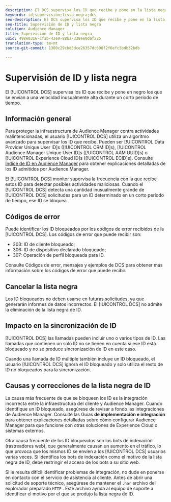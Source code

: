 ```yaml
---
description: El DCS supervisa los ID que recibe y pone en la lista negra los que se envían a una velocidad inusualmente alta durante un corto período de tiempo.
keywords: id;supervisión;lista negra;dcs
seo-description: El DCS supervisa los ID que recibe y pone en la lista negra los que se envían a una velocidad inusualmente alta durante un corto período de tiempo.
seo-title: Supervisión de ID y lista negra
solution: Audience Manager
title: Supervisión de ID y lista negra
uuid: 498e0316-cf1b-43e9-88ba-338ee0daf225
translation-type: tm+mt
source-git-commit: 1300c29cbd5dce26357dc698f2f6efc5bdb32bdb

---
```



# Supervisión de ID y lista negra

El [!UICONTROL DCS] supervisa los ID que recibe y pone en negro los que se envían a una velocidad inusualmente alta durante un corto período de tiempo.

## Información general

Para proteger la infraestructura de Audience Manager contra actividades malintencionadas, el usuario [!UICONTROL DCS] utiliza un algoritmo avanzado para supervisar los ID que recibe. Pueden ser [!UICONTROL Data Provider Unique User ID]s ([!UICONTROL CRM ID]s), [!UICONTROL Audience Manager Unique User ID]s ([!UICONTROL AAM UUID]s) o [!UICONTROL Experience Cloud ID]s ([!UICONTROL ECID]s). Consulte [Índice de ID en Audience Manager](../../../reference/ids-in-aam.md) para obtener explicaciones detalladas de los ID admitidos por Audience Manager.

El [!UICONTROL DCS] monitor supervisa la frecuencia con la que recibe estos ID para detectar posibles actividades maliciosas. Cuando el [!UICONTROL DCS] detecta una cantidad inusualmente grande de [!UICONTROL DCS] solicitudes para un ID determinado en un corto período de tiempo, ese ID se bloquea.

## Códigos de error

Puede identificar los ID bloqueados por los códigos de error recibidos de la [!UICONTROL DCS]. Los códigos de error que puede recibir son:

* 303: ID de cliente bloqueado;
* 306: ID de dispositivo declarado bloqueado;
* 307: Operación de perfil bloqueada para ID.

Consulte Códigos de error, mensajes y ejemplos [](dcs-error-codes.md) de DCS para obtener más información sobre los códigos de error que puede recibir.

## Cancelar la lista negra

Los ID bloqueados no deben usarse en futuras solicitudes, ya que generarán informes de datos incorrectos. El [!UICONTROL DCS] no admite la eliminación de la lista negra de ID.

## Impacto en la sincronización de ID

[!UICONTROL DCS] las llamadas pueden incluir uno o varios tipos de ID. Las llamadas que contienen un solo ID no se tienen en cuenta si ese ID está bloqueado y no se produce sincronización de ID en este caso.

Cuando una llamada de ID múltiple también incluye un ID bloqueado, el usuario [!UICONTROL DCS] ignora el ID bloqueado y solo utiliza el resto de ID no bloqueados para la sincronización.

## Causas y correcciones de la lista negra de ID

La causa más frecuente de que se bloqueen los ID es la integración incorrecta entre la infraestructura del cliente y Audience Manager. Cuando identifique un ID bloqueado, asegúrese de revisar a fondo las integraciones de Audience Manager. Consulte las Guías **de implementación e integración** para obtener explicaciones detalladas sobre cómo configurar Audience Manager para que funcione con otras soluciones de Experience Cloud o sistemas externos.

Otra causa frecuente de los ID bloqueados son los bots de indexación (rastreadores web), que generalmente causan un aumento en el tráfico, lo que provoca que los mismos ID se envíen a los [!UICONTROL DCS] usuarios varias veces. Si identifica los bots de indexación como el motivo de la lista negra de ID, debe restringir el acceso de los bots a su sitio web.

Si le resulta difícil identificar problemas de integración, no dude en ponerse en contacto con el servicio de asistencia al cliente. Antes de abrir una solicitud de soporte técnico, asegúrese de mantener el `.har` archivo del explorador preparado `HTTP` . Este archivo ayuda al equipo de soporte a identificar el motivo por el que se produjo la lista negra de ID.